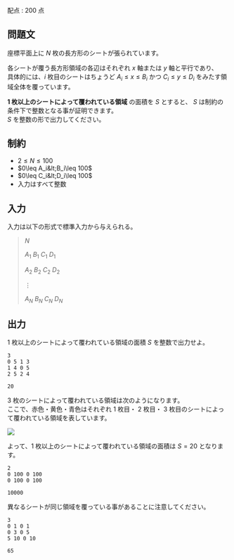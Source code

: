 配点 : $200$ 点

## 問題文

座標平面上に $N$ 枚の長方形のシートが張られています。

各シートが覆う長方形領域の各辺はそれぞれ $x$ 軸または $y$ 軸と平行であり、<br>
具体的には、$i$ 枚目のシートはちょうど $A_i \leq x\leq B_i$ かつ $C_i \leq y\leq D_i$ をみたす領域全体を覆っています。

**$1$ 枚以上のシートによって覆われている領域** の面積を $S$ とすると、
$S$ は制約の条件下で整数となる事が証明できます。<br>
$S$ を整数の形で出力してください。

## 制約

- $2\leq N\leq 100$
- $0\leq A_i&lt;B_i\leq 100$
- $0\leq C_i&lt;D_i\leq 100$
- 入力はすべて整数

## 入力

入力は以下の形式で標準入力から与えられる。

> $N$
> 
> $A_1$ $B_1$ $C_1$ $D_1$
> 
> $A_2$ $B_2$ $C_2$ $D_2$
> 
> $\vdots$
> 
> $A_N$ $B_N$ $C_N$ $D_N$

## 出力

$1$ 枚以上のシートによって覆われている領域の面積 $S$ を整数で出力せよ。

```input1
3
0 5 1 3
1 4 0 5
2 5 2 4
```

```output1
20
```

$3$ 枚のシートによって覆われている領域は次のようになります。 <br>
ここで、赤色・黄色・青色はそれぞれ $1$ 枚目・ $2$ 枚目・ $3$ 枚目のシートによって覆われている領域を表しています。

![](https://img.atcoder.jp/abc318/ae96bc6fd087f3a2bd615599ed8f51f6.png)

よって、$1$ 枚以上のシートによって覆われている領域の面積は $S=20$ となります。

```input2
2
0 100 0 100
0 100 0 100
```

```output2
10000
```

異なるシートが同じ領域を覆っている事があることに注意してください。

```input3
3
0 1 0 1
0 3 0 5
5 10 0 10
```

```output3
65
```